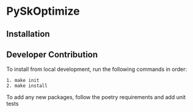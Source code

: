 # PySkOptimize

## Installation

## Developer Contribution

To install from local development, run the following commands in order:

    1. make init
    2. make install

To add any new packages, follow the poetry requirements and add
unit tests



